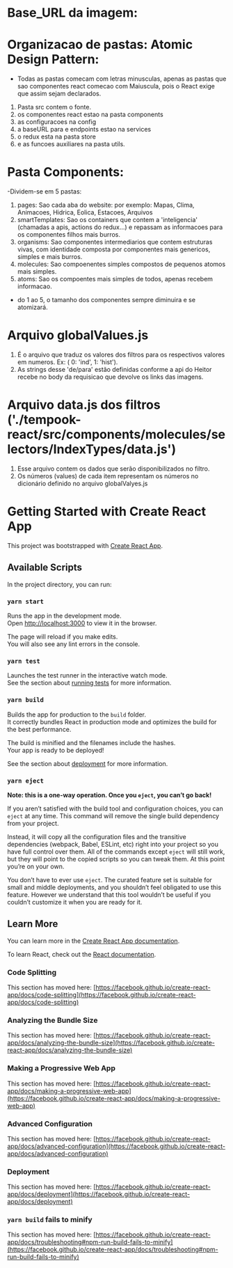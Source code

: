 <!-- desde 1978 -->
<!-- slider sem contrste na barra. -->

# Base_URL da imagem:

<!-- https://storage.googleapis.com/imagens.clima.tempook.com/web/global/hist/med/pnmm/web_global_hist_med_pnmm_2020-Jan_layer1_5e1fd2bf.png -->
<!-- https://storage.googleapis.com/imagens.clima.tempook.com/web/brasil/hist/anom/variavel/web_brasil_hist_anom_variavel_2021-Jul_layer4_695a2d8f.png
 -->

# Organizacao de pastas: Atomic Design Pattern:

- Todas as pastas comecam com letras minusculas, apenas as pastas que sao componentes react comecao com Maiuscula, pois o React exige que assim sejam declarados.

1. Pasta src contem o fonte.
2. os componentes react estao na pasta components
3. as configuracoes na config
4. a baseURL para e endpoints estao na services
5. o redux esta na pasta store
6. e as funcoes auxiliares na pasta utils.

# Pasta Components:

-Dividem-se em 5 pastas:

1. pages: Sao cada aba do website: por exemplo: Mapas, Clima, Animacoes, Hidrica, Eolica, Estacoes, Arquivos
2. smartTemplates: Sao os containers que contem a 'inteligencia' (chamadas a apis, actions do redux...) e repassam as informacoes para os componentes filhos mais burros.
3. organisms: Sao componentes intermediarios que contem estruturas vivas, com identidade composta por componentes mais genericos, simples e mais burros.
4. molecules: Sao compoenentes simples compostos de pequenos atomos mais simples.
5. atoms: Sao os compoentes mais simples de todos, apenas recebem informacao.

- do 1 ao 5, o tamanho dos componentes sempre diminuira e se atomizará.

# Arquivo globalValues.js

1. É o arquivo que traduz os valores dos filtros para os respectivos valores em numeros. Ex: ( 0: 'ind', 1: 'hist').
2. As strings desse 'de/para' estão definidas conforme a api do Heitor recebe no body da requisicao que devolve os links das imagens.

# Arquivo data.js dos filtros ('./tempook-react/src/components/molecules/selectors/IndexTypes/data.js')

1. Esse arquivo contem os dados que serão disponibilizados no filtro.
2. Os números (values) de cada item representam os números no dicionário definido no arquivo globalValyes.js

# Getting Started with Create React App

This project was bootstrapped with [Create React App](https://github.com/facebook/create-react-app).

## Available Scripts

In the project directory, you can run:

### `yarn start`

Runs the app in the development mode.\
Open [http://localhost:3000](http://localhost:3000) to view it in the browser.

The page will reload if you make edits.\
You will also see any lint errors in the console.

### `yarn test`

Launches the test runner in the interactive watch mode.\
See the section about [running tests](https://facebook.github.io/create-react-app/docs/running-tests) for more information.

### `yarn build`

Builds the app for production to the `build` folder.\
It correctly bundles React in production mode and optimizes the build for the best performance.

The build is minified and the filenames include the hashes.\
Your app is ready to be deployed!

See the section about [deployment](https://facebook.github.io/create-react-app/docs/deployment) for more information.

### `yarn eject`

**Note: this is a one-way operation. Once you `eject`, you can’t go back!**

If you aren’t satisfied with the build tool and configuration choices, you can `eject` at any time. This command will remove the single build dependency from your project.

Instead, it will copy all the configuration files and the transitive dependencies (webpack, Babel, ESLint, etc) right into your project so you have full control over them. All of the commands except `eject` will still work, but they will point to the copied scripts so you can tweak them. At this point you’re on your own.

You don’t have to ever use `eject`. The curated feature set is suitable for small and middle deployments, and you shouldn’t feel obligated to use this feature. However we understand that this tool wouldn’t be useful if you couldn’t customize it when you are ready for it.

## Learn More

You can learn more in the [Create React App documentation](https://facebook.github.io/create-react-app/docs/getting-started).

To learn React, check out the [React documentation](https://reactjs.org/).

### Code Splitting

This section has moved here: [https://facebook.github.io/create-react-app/docs/code-splitting](https://facebook.github.io/create-react-app/docs/code-splitting)

### Analyzing the Bundle Size

This section has moved here: [https://facebook.github.io/create-react-app/docs/analyzing-the-bundle-size](https://facebook.github.io/create-react-app/docs/analyzing-the-bundle-size)

### Making a Progressive Web App

This section has moved here: [https://facebook.github.io/create-react-app/docs/making-a-progressive-web-app](https://facebook.github.io/create-react-app/docs/making-a-progressive-web-app)

### Advanced Configuration

This section has moved here: [https://facebook.github.io/create-react-app/docs/advanced-configuration](https://facebook.github.io/create-react-app/docs/advanced-configuration)

### Deployment

This section has moved here: [https://facebook.github.io/create-react-app/docs/deployment](https://facebook.github.io/create-react-app/docs/deployment)

### `yarn build` fails to minify

This section has moved here: [https://facebook.github.io/create-react-app/docs/troubleshooting#npm-run-build-fails-to-minify](https://facebook.github.io/create-react-app/docs/troubleshooting#npm-run-build-fails-to-minify)
